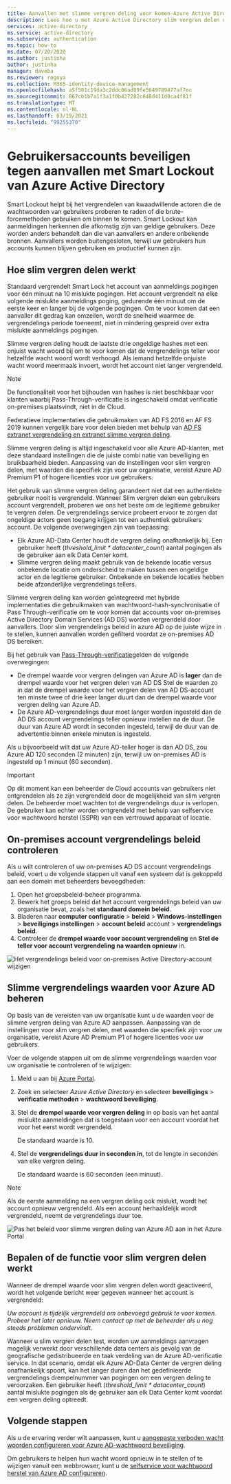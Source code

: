 ```yaml
---
title: Aanvallen met slimme vergren deling voor komen-Azure Active Directory
description: Lees hoe u met Azure Active Directory slim vergren delen uw organisatie kunt beschermen tegen aanvallen waarbij gebruikers wacht woorden proberen te raden.
services: active-directory
ms.service: active-directory
ms.subservice: authentication
ms.topic: how-to
ms.date: 07/20/2020
ms.author: justinha
author: justinha
manager: daveba
ms.reviewer: rogoya
ms.collection: M365-identity-device-management
ms.openlocfilehash: a5f501c19da3c2ddc06ad89fe5649789477af7ec
ms.sourcegitcommit: 867cb1b7a1f3a1f0b427282c648d411d0ca4f81f
ms.translationtype: MT
ms.contentlocale: nl-NL
ms.lasthandoff: 03/19/2021
ms.locfileid: "99255370"
---
```

# <a name="protect-user-accounts-from-attacks-with-azure-active-directory-smart-lockout"></a>Gebruikersaccounts beveiligen tegen aanvallen met Smart Lockout van Azure Active Directory

Smart Lockout helpt bij het vergrendelen van kwaadwillende actoren die de wachtwoorden van gebruikers proberen te raden of die brute-forcemethoden gebruiken om binnen te komen. Smart Lockout kan aanmeldingen herkennen die afkomstig zijn van geldige gebruikers. Deze worden anders behandelt dan die van aanvallers en andere onbekende bronnen. Aanvallers worden buitengesloten, terwijl uw gebruikers hun accounts kunnen blijven gebruiken en productief kunnen zijn.

## <a name="how-smart-lockout-works"></a>Hoe slim vergren delen werkt

Standaard vergrendelt Smart Lock het account van aanmeldings pogingen voor één minuut na 10 mislukte pogingen. Het account vergrendelt na elke volgende mislukte aanmeldings poging, gedurende één minuut om de eerste keer en langer bij de volgende pogingen. Om te voor komen dat een aanvaller dit gedrag kan omzeilen, wordt de snelheid waarmee de vergrendelings periode toeneemt, niet in mindering gespreid over extra mislukte aanmeldings pogingen.

Slimme vergren deling houdt de laatste drie ongeldige hashes met een onjuist wacht woord bij om te voor komen dat de vergrendelings teller voor hetzelfde wacht woord wordt verhoogd. Als iemand hetzelfde onjuiste wacht woord meermaals invoert, wordt het account niet langer vergrendeld.

> [!NOTE]
> De functionaliteit voor het bijhouden van hashes is niet beschikbaar voor klanten waarbij Pass-Through-verificatie is ingeschakeld omdat verificatie on-premises plaatsvindt, niet in de Cloud.

Federatieve implementaties die gebruikmaken van AD FS 2016 en AF FS 2019 kunnen vergelijk bare voor delen bieden met behulp van [AD FS extranet vergrendeling en extranet slimme vergren deling](/windows-server/identity/ad-fs/operations/configure-ad-fs-extranet-smart-lockout-protection).

Slimme vergren deling is altijd ingeschakeld voor alle Azure AD-klanten, met deze standaard instellingen die de juiste combi natie van beveiliging en bruikbaarheid bieden. Aanpassing van de instellingen voor slim vergren delen, met waarden die specifiek zijn voor uw organisatie, vereist Azure AD Premium P1 of hogere licenties voor uw gebruikers.

Het gebruik van slimme vergren deling garandeert niet dat een authentiekte gebruiker nooit is vergrendeld. Wanneer Slim vergren delen een gebruikers account vergrendelt, proberen we ons het beste om de legitieme gebruiker te vergren delen. De vergrendelings service probeert ervoor te zorgen dat ongeldige actors geen toegang krijgen tot een authentiek gebruikers account. De volgende overwegingen zijn van toepassing:

* Elk Azure AD-Data Center houdt de vergren deling onafhankelijk bij. Een gebruiker heeft (*threshold_limit * datacenter_count*) aantal pogingen als de gebruiker aan elk Data Center komt.
* Slimme vergren deling maakt gebruik van de bekende locatie versus onbekende locatie om onderscheid te maken tussen een ongeldige actor en de legitieme gebruiker. Onbekende en bekende locaties hebben beide afzonderlijke vergrendelings tellers.

Slimme vergren deling kan worden geïntegreerd met hybride implementaties die gebruikmaken van wachtwoord-hash-synchronisatie of Pass Through-verificatie om te voor komen dat accounts voor on-premises Active Directory Domain Services (AD DS) worden vergrendeld door aanvallers. Door slim vergrendelings beleid in azure AD op de juiste wijze in te stellen, kunnen aanvallen worden gefilterd voordat ze on-premises AD DS bereiken.

Bij het gebruik van [Pass-Through-verificatie](../hybrid/how-to-connect-pta.md)gelden de volgende overwegingen:

* De drempel waarde voor vergren delingen van Azure AD is **lager** dan de drempel waarde voor het vergren delen van AD DS Stel de waarden zo in dat de drempel waarde voor het vergren delen van AD DS-account ten minste twee of drie keer langer duurt dan de drempel waarde voor vergren deling van Azure AD.
* De Azure AD-vergrendelings duur moet langer worden ingesteld dan de AD DS account vergrendelings teller opnieuw instellen na de duur. De duur van Azure AD wordt in seconden ingesteld, terwijl de duur van de advertentie binnen enkele minuten is ingesteld.

Als u bijvoorbeeld wilt dat uw Azure AD-teller hoger is dan AD DS, zou Azure AD 120 seconden (2 minuten) zijn, terwijl uw on-premises AD is ingesteld op 1 minuut (60 seconden).

> [!IMPORTANT]
> Op dit moment kan een beheerder de Cloud accounts van gebruikers niet ontgrendelen als ze zijn vergrendeld door de mogelijkheid van slim vergren delen. De beheerder moet wachten tot de vergrendelings duur is verlopen. De gebruiker kan echter worden ontgrendeld met behulp van selfservice voor wachtwoord herstel (SSPR) van een vertrouwd apparaat of locatie.

## <a name="verify-on-premises-account-lockout-policy"></a>On-premises account vergrendelings beleid controleren

Als u wilt controleren of uw on-premises AD DS account vergrendelings beleid, voert u de volgende stappen uit vanaf een systeem dat is gekoppeld aan een domein met beheerders bevoegdheden:

1. Open het groepsbeleid-beheer programma.
2. Bewerk het groeps beleid dat het account vergrendelings beleid van uw organisatie bevat, zoals het **standaard domein beleid**.
3. Bladeren naar **computer configuratie**  >  **beleid**  >  **Windows-instellingen**  >  **beveiligings instellingen**  >  **account beleid** account  >  **vergrendelings beleid**.
4. Controleer de **drempel waarde voor account vergrendeling** en **Stel de teller voor account vergrendeling na waarden opnieuw** in.

![Het vergrendelings beleid voor on-premises Active Directory-account wijzigen](./media/howto-password-smart-lockout/active-directory-on-premises-account-lockout-policy.png)

## <a name="manage-azure-ad-smart-lockout-values"></a>Slimme vergrendelings waarden voor Azure AD beheren

Op basis van de vereisten van uw organisatie kunt u de waarden voor de slimme vergren deling van Azure AD aanpassen. Aanpassing van de instellingen voor slim vergren delen, met waarden die specifiek zijn voor uw organisatie, vereist Azure AD Premium P1 of hogere licenties voor uw gebruikers.

Voer de volgende stappen uit om de slimme vergrendelings waarden voor uw organisatie te controleren of te wijzigen:

1. Meld u aan bij [Azure Portal](https://portal.azure.com).
1. Zoek en selecteer *Azure Active Directory* en selecteer **beveiligings**  >  **verificatie methoden**  >  **wachtwoord beveiliging**.
1. Stel de **drempel waarde voor vergren deling** in op basis van het aantal mislukte aanmeldingen dat is toegestaan voor een account voordat het voor het eerst wordt vergrendeld.

    De standaard waarde is 10.

1. Stel de **vergrendelings duur in seconden in**, tot de lengte in seconden van elke vergren deling.

    De standaard waarde is 60 seconden (een minuut).

> [!NOTE]
> Als de eerste aanmelding na een vergren deling ook mislukt, wordt het account opnieuw vergrendeld. Als een account herhaaldelijk wordt vergrendeld, neemt de vergrendelings duur toe.

![Pas het beleid voor slimme vergren deling van Azure AD aan in het Azure Portal](./media/howto-password-smart-lockout/azure-active-directory-custom-smart-lockout-policy.png)

## <a name="how-to-determine-if-the-smart-lockout-feature-is-working-or-not"></a>Bepalen of de functie voor slim vergren delen werkt

Wanneer de drempel waarde voor slim vergren delen wordt geactiveerd, wordt het volgende bericht weer gegeven wanneer het account is vergrendeld:

*Uw account is tijdelijk vergrendeld om onbevoegd gebruik te voor komen. Probeer het later opnieuw. Neem contact op met de beheerder als u nog steeds problemen ondervindt.*

Wanneer u slim vergren delen test, worden uw aanmeldings aanvragen mogelijk verwerkt door verschillende data centers als gevolg van de geografische gedistribueerde en taak verdeling van de Azure AD-verificatie service. In dat scenario, omdat elk Azure AD-Data Center de vergren deling onafhankelijk spoort, kan het langer duren dan het gedefinieerde vergrendelings drempelnummer van pogingen om een vergren deling te veroorzaken. Een gebruiker heeft (*threshold_limit * datacenter_count*) aantal mislukte pogingen als de gebruiker aan elk Data Center komt voordat een vergren deling optreedt.

## <a name="next-steps"></a>Volgende stappen

Als u de ervaring verder wilt aanpassen, kunt u [aangepaste verboden wacht woorden configureren voor Azure AD-wachtwoord beveiliging](tutorial-configure-custom-password-protection.md).

Om gebruikers te helpen hun wacht woord opnieuw in te stellen of te wijzigen vanuit een webbrowser, kunt u de [selfservice voor wachtwoord herstel van Azure AD configureren](tutorial-enable-sspr.md).
